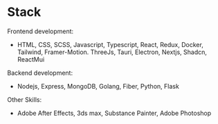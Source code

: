 # Stack
Frontend development:
  - HTML, CSS, SCSS, Javascript, Typescript, React, Redux, Docker, Tailwind, Framer-Motion. ThreeJs, Tauri, Electron, Nextjs, Shadcn, ReactMui

Backend development:
  - Nodejs, Express, MongoDB, Golang, Fiber, Python, Flask

Other Skills:
  - Adobe After Effects, 3ds max, Substance Painter, Adobe Photoshop
